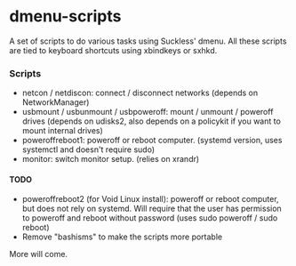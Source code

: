 # dmenu-scripts
A set of scripts to do various tasks using Suckless' dmenu. All these scripts are tied to keyboard shortcuts using xbindkeys or sxhkd.

### Scripts
  * netcon / netdiscon: connect / disconnect networks (depends on NetworkManager)
  * usbmount / usbunmount / usbpoweroff: mount / unmount / poweroff drives (depends on udisks2, also depends on a policykit if you want to mount internal drives)
  * poweroffreboot1: poweroff or reboot computer. (systemd version, uses systemctl and doesn't require sudo)
  * monitor: switch monitor setup. (relies on xrandr)

#### TODO
  * poweroffreboot2 (for Void Linux install): poweroff or reboot computer, but does not rely on systemd. Will require that the user has permission to poweroff and reboot without password (uses sudo poweroff / sudo reboot)
 * Remove "bashisms" to make the scripts more portable

More will come.
